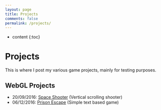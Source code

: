 ```yaml
---
layout: page
title: Projects
comments: false
permalink: /projects/
---
```


* content
{:toc}

# Projects
This is where I post my various game projects, mainly for testing purposes.

## WebGL Projects
* 20/09/2016: [Space Shooter](/assets/webgl/spaceshooter) (Vertical scrolling shooter)
* 06/12/2016: [Prison Escape](/assets/webgl/prisonescape) (Simple text based game)